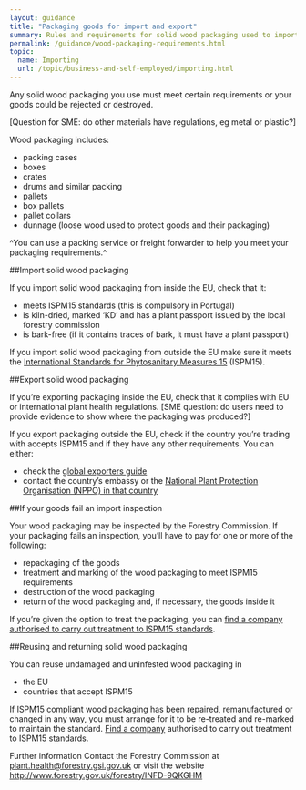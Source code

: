 ```yaml
---
layout: guidance
title: "Packaging goods for import and export"
summary: Rules and requirements for solid wood packaging used to import and export goods, including wooden crates, drums and pallets.
permalink: /guidance/wood-packaging-requirements.html
topic:
  name: Importing
  url: /topic/business-and-self-employed/importing.html
---
```

Any solid wood packaging you use must meet certain requirements or your goods could be rejected or destroyed.

[Question for SME: do other materials have regulations, eg metal or plastic?]

Wood packaging includes:

- packing cases
- boxes
- crates
- drums and similar packing
- pallets
- box pallets
- pallet collars
- dunnage (loose wood used to protect goods and their packaging)

^You can use a packing service or freight forwarder to help you meet your packaging requirements.^

##Import solid wood packaging

If you import solid wood packaging from inside the EU, check that it:

- meets ISPM15 standards (this is compulsory in Portugal)
- is kiln-dried, marked ‘KD’ and has a plant passport issued by the local forestry commission
- is bark-free (if it contains traces of bark, it must have a plant passport)

If you import solid wood packaging from outside the EU make sure it meets the [International Standards for Phytosanitary Measures 15](http://www.forestry.gov.uk/pdf/fcph004.pdf/$file/fcph004.pdf) (ISPM15).

##Export solid wood packaging

If you’re exporting packaging inside the EU, check that it  complies with EU or international plant health regulations.
[SME question: do users need to provide evidence to show where the packaging was produced?]

If you export packaging outside the EU, check if the country you’re trading with accepts ISPM15 and if they have any other requirements. You can either:

- check the [global exporters guide](http://www.timcon.org/ISPM15/ISPM15GlobalGuide.asp)
- contact the country’s embassy or the [National Plant Protection Organisation (NPPO) in that country](https://www.ippc.int/en/partners/regional-plant-protection-organizations)

##If your goods fail an import inspection

Your wood packaging may be inspected by the Forestry Commission. If your packaging fails an inspection, you’ll have to pay for one or more of the following:

- repackaging  of the goods
- treatment and marking of the wood packaging to meet ISPM15 requirements
- destruction of the wood packaging
- return of the wood packaging and, if necessary, the goods inside it

If you’re given the option to treat the packaging, you can [find a company authorised to carry out treatment to ISPM15 standards](http://www.timcon.org/FindASupplier/Default.asp).

##Reusing and returning solid  wood packaging

 You can reuse undamaged and uninfested wood packaging in 

- the EU
- countries that accept ISPM15

If ISPM15 compliant  wood packaging has been repaired, remanufactured or changed in any way, you must arrange for it to be re-treated and re-marked to maintain the standard. [Find a company]((http://www.timcon.org/FindASupplier/Default.asp)) authorised to carry out treatment to ISPM15 standards.

Further information
Contact the Forestry Commission at plant.health@forestry.gsi.gov.uk or visit the website http://www.forestry.gov.uk/forestry/INFD-9QKGHM
